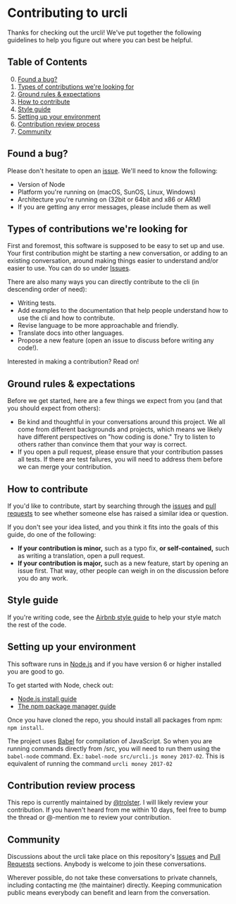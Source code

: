 # Contributing to urcli

Thanks for checking out the urcli! We've put together the following guidelines to help you figure out where you can best be helpful.

## Table of Contents

0. [Found a bug?](#found-a-bug)
0. [Types of contributions we're looking for](#types-of-contributions-were-looking-for)
0. [Ground rules & expectations](#ground-rules--expectations)
0. [How to contribute](#how-to-contribute)
0. [Style guide](#style--guide)
0. [Setting up your environment](#setting-up-your-environment)
0. [Contribution review process](#contribution-review-process)
0. [Community](#community)

## Found a bug?
Please don't hesitate to open an [issue](https://github.com/trolster/ur-cli/issues). We'll need to know the following:

* Version of Node
* Platform you're running on (macOS, SunOS, Linux, Windows)
* Architecture you're running on (32bit or 64bit and x86 or ARM)
* If you are getting any error messages, please include them as well

## Types of contributions we're looking for
First and foremost, this software is supposed to be easy to set up and use. Your first contribution might be starting a new conversation, or adding to an existing conversation, around making things easier to understand and/or easier to use. You can do so under [Issues](https://github.com/trolster/ur-cli/issues).

There are also many ways you can directly contribute to the cli (in descending order of need):

* Writing tests.
* Add examples to the documentation that help people understand how to use the cli and how to contribute.
* Revise language to be more approachable and friendly.
* Translate docs into other languages.
* Propose a new feature (open an issue to discuss before writing any code!).

Interested in making a contribution? Read on!

## Ground rules & expectations

Before we get started, here are a few things we expect from you (and that you should expect from others):

* Be kind and thoughtful in your conversations around this project. We all come from different backgrounds and projects, which means we likely have different perspectives on "how coding is done." Try to listen to others rather than convince them that your way is correct.
* If you open a pull request, please ensure that your contribution passes all tests. If there are test failures, you will need to address them before we can merge your contribution.

## How to contribute

If you'd like to contribute, start by searching through the [issues](https://github.com/trolster/ur-cli/issues) and [pull requests](https://github.com/trolster/ur-cli/pulls) to see whether someone else has raised a similar idea or question.

If you don't see your idea listed, and you think it fits into the goals of this guide, do one of the following:
* **If your contribution is minor,** such as a typo fix, **or self-contained,** such as writing a translation, open a pull request.
* **If your contribution is major,** such as a new feature, start by opening an issue first. That way, other people can weigh in on the discussion before you do any work.

## Style guide
If you're writing code, see the [Airbnb style guide](https://github.com/airbnb/javascript) to help your style match the rest of the code.

## Setting up your environment

This software runs in [Node.js](https://nodejs.org/en/) and if you have version 6 or higher installed you are good to go.

To get started with Node, check out:
- [Node.js install guide](https://docs.npmjs.com/getting-started/installing-node)
- [The npm package manager guide](https://docs.npmjs.com/getting-started/what-is-npm)

Once you have cloned the repo, you should install all packages from npm: `npm install`.

The project uses [Babel](https://babeljs.io/) for compilation of JavaScript. So when you are running commands directly from /src, you will need to run them using the `babel-node` command. Ex.: `babel-node src/urcli.js money 2017-02`. This is equivalent of running the command `urcli money 2017-02`

## Contribution review process

This repo is currently maintained by [@trolster](https://github.com/trolster). I will likely review your contribution. If you haven't heard from me within 10 days, feel free to bump the thread or @-mention me to review your contribution.

## Community

Discussions about the urcli take place on this repository's [Issues](https://github.com/trolster/ur-cli/issues) and [Pull Requests](https://github.com/trolster/ur-cli/pulls) sections. Anybody is welcome to join these conversations.

Wherever possible, do not take these conversations to private channels, including contacting me (the maintainer) directly. Keeping communication public means everybody can benefit and learn from the conversation.
